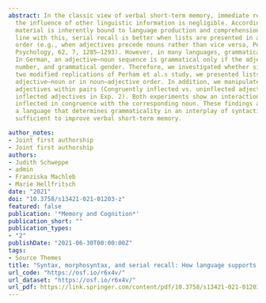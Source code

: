 ```yaml
---
abstract: In the classic view of verbal short-term memory, immediate recall is achieved by maintaining phonological representations, while
  the influence of other linguistic information is negligible. According to language-based accounts, short-term retention of verbal
  material is inherently bound to language production and comprehension, thus also influenced by semantic or syntactic factors. In
  line with this, serial recall is better when lists are presented in a canonical word order for English rather than in a noncanonical
  order (e.g., when adjectives precede nouns rather than vice versa, Perham et al., 2009, Quarterly Journal of Experimental
  Psychology, 62, 7, 1285–1293). However, in many languages, grammaticality is not exclusively determined by word order.
  In German, an adjective–noun sequence is grammatical only if the adjective is inflected in congruence with the nouns person,
  number, and grammatical gender. Therefore, we investigated whether similar effects of syntactic word order occur in German. In
  two modified replications of Perham et al.s study, we presented lists of three pairs of adjectives and nouns, presented in
  adjective–noun or in noun–adjective order. In addition, we manipulated morphosyntactic congruence between nouns and
  adjectives within pairs (Congruently inflected vs. uninflected adjectives in Exp. 1, Congruently inflected vs. incongruently
  inflected adjectives in Exp. 2). Both experiments show an interaction, word order affected recall performance only when adjectives were
  inflected in congruence with the corresponding noun. These findings are in line with language-based models and indicate that, in
  a language that determines grammaticality in an interplay of syntactic and morphosyntactic factors, word order alone is not
  sufficient to improve verbal short-term memory.

author_notes:
- Joint first authorship
- Joint first authorship
authors:
- Judith Schweppe
- admin
- Franziska Machleb
- Marie Hellfritsch
date: "2021"
doi: "10.3758/s13421-021-01203-z"
featured: false
publication: '*Memory and Cognition*'
publication_short: ""
publication_types:
- "2"
publishDate: "2021-06-30T00:00:00Z"
tags:
- Source Themes
title: "Syntax, morphosyntax, and serial recall: How language supports short-term memory"
url_code: "https://osf.io/r6x4v/"
url_dataset: "https://osf.io/r6x4v/"
url_pdf: https://link.springer.com/content/pdf/10.3758/s13421-021-01203-z.pdf
---
```


